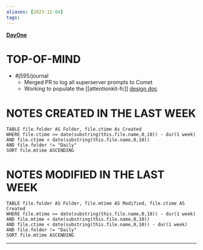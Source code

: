 ```yaml
---
aliases: [2023-12-04]
tags: 
---
```

**[DayOne](dayone://open?date=2023-12-04)**

# TOP-OF-MIND
- #j595/journal 
	- Merged PR to log all superserver prompts to Comet
	- Working to populate the [[attentionkit-fc]] [design doc](https://quip-apple.com/dY3wAYbZiDgV)

# NOTES CREATED IN THE LAST WEEK
``` dataview
TABLE file.folder AS Folder, file.ctime As Created
WHERE file.ctime >= date(substring(this.file.name,0,10)) - dur(1 week) 
AND file.ctime < date(substring(this.file.name,0,10)) 
AND file.folder != "Daily"
SORT file.mtime ASCENDING
```

# NOTES MODIFIED IN THE LAST WEEK
``` dataview
TABLE file.folder AS Folder, file.mtime AS Modified, file.ctime AS Created
WHERE file.mtime >= date(substring(this.file.name,0,10)) - dur(1 week)
AND file.mtime < date(substring(this.file.name,0,10))
AND file.ctime < date(substring(this.file.name,0,10)) - dur(1 week)
AND file.folder != "Daily"
SORT file.mtime ASCENDING
```
---
